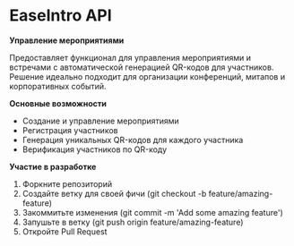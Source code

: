 # EaseIntro API

**Управление мероприятиями**

Предоставляет функционал для управления мероприятиями и встречами с автоматической генерацией QR-кодов для участников. Решение идеально подходит для организации конференций, митапов и корпоративных событий.

**Основные возможности**
- Создание и управление мероприятиями
- Регистрация участников
- Генерация уникальных QR-кодов для каждого участника
- Верификация участников по QR-коду

**Участие в разработке**
1. Форкните репозиторий
2. Создайте ветку для своей фичи (git checkout -b feature/amazing-feature)
3. Закоммитьте изменения (git commit -m 'Add some amazing feature')
4. Запушьте в ветку (git push origin feature/amazing-feature)
5. Откройте Pull Request
